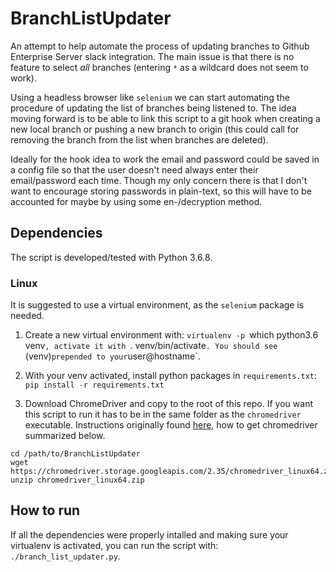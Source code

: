 # BranchListUpdater

An attempt to help automate the process of updating branches to Github Enterprise Server slack integration.
The main issue is that there is no feature to select _all_ branches (entering `*` as a wildcard does not seem to work).

Using a headless browser like `selenium` we can start automating the procedure of updating the list of branches being listened to. The idea moving forward is to be able to link this script to a git hook when creating a new local branch or pushing a new branch to origin (this could call for removing the branch from the list when branches are deleted).

Ideally for the hook idea to work the email and password could be saved in a config file so that the user doesn't need always enter their email/password each time. Though my only concern there is that I don't want to encourage storing passwords in plain-text, so this will have to be accounted for maybe by using some en-/decryption method.

## Dependencies

The script is developed/tested with Python 3.6.8.

### Linux

It is suggested to use a virtual environment, as the `selenium` package is needed.

1. Create a new virtual environment with: `virtualenv -p `which python3.6 venv`, activate it with `. venv/bin/activate`. You should see `(venv)` prepended to your `user@hostname`.

2. With your venv activated, install python packages in `requirements.txt`: `pip install -r requirements.txt`

3. Download ChromeDriver and copy to the root of this repo. If you want this script to run it has to be in the same folder as the `chromedriver` executable. Instructions originally found [here](https://blog.testproject.io/2018/02/20/chrome-headless-selenium-python-linux-servers/), how to get chromedriver summarized below.

```
cd /path/to/BranchListUpdater
wget https://chromedriver.storage.googleapis.com/2.35/chromedriver_linux64.zip
unzip chromedriver_linux64.zip
```

## How to run

If all the dependencies were properly intalled and making sure your virtualenv is activated, you can run the script with: `./branch_list_updater.py`.
